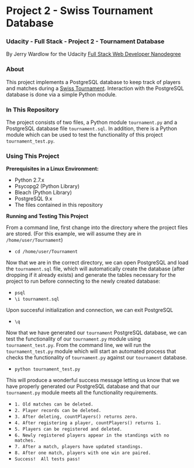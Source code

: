 # Project 2 - Swiss Tournament Database
### Udacity - Full Stack - Project 2 - Tournament Database

By Jerry Wardlow for the Udacity [Full Stack Web Developer Nanodegree](https://www.udacity.com/course/full-stack-web-developer-nanodegree--nd004)

### About

This project implements a PostgreSQL database to keep track of players and matches during a [Swiss Tournament](https://en.wikipedia.org/wiki/Swiss-system_tournament). Interaction with the PostgreSQL database is done via a simple Python module.

### In This Repository

The project consists of two files, a Python module `tournament.py` and a PostgreSQL database file `tournament.sql`. In addition, there is a Python module which can be used to test the functionality of this project `tournament_test.py`.

### Using This Project

**Prerequisites in a Linux Environment:**

* Python 2.7.x
* Psycopg2 (Python Library)
* Bleach (Python Library)
* PostgreSQL 9.x
* The files contained in this repository

**Running and Testing This Project**

From a command line, first change into the directory where the project files are stored. (For this example, we will assume they are in `/home/user/Tournament`)

- `cd /home/user/Tournament`

Now that we are in the correct directory, we can open PostgreSQL and load the `tournament.sql` file, which will automatically create the database (after dropping if it already exists) and generate the tables necessary for the project to run before connecting to the newly created database:

- `psql`
- `\i tournament.sql`

Upon succesful initialization and connection, we can exit PostgreSQL

- `\q`

Now that we have generated our `tournament` PostgreSQL database, we can test the functionality of our `tournament.py` module using `tournament_test.py`. From the command line, we will run the `tournament_test.py` module which will start an automated process that checks the functionality of `tournament.py` against our `tournament` database.

- `python tournament_test.py`

This will produce a wonderful success message letting us know that we have properly generated our PostgreSQL database and that our `tournament.py` module meets all the functionality requirements.

- `1. Old matches can be deleted.`
- `2. Player records can be deleted.`
- `3. After deleting, countPlayers() returns zero.`
- `4. After registering a player, countPlayers() returns 1.`
- `5. Players can be registered and deleted.`
- `6. Newly registered players appear in the standings with no matches.`
- `7. After a match, players have updated standings.`
- `8. After one match, players with one win are paired.`
- `Success!  All tests pass!`
